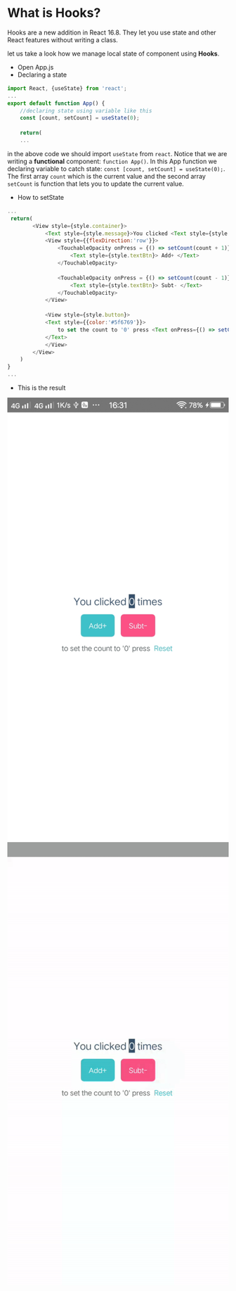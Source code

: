 # What is Hooks?
Hooks are a new addition in React 16.8. They let you use state and other React features without writing a class.

let us take a look how we manage local state of component using **Hooks**.
* Open App.js
* Declaring a state
```js
import React, {useState} from 'react';
...
export default function App() {
    //declaring state using variable like this
    const [count, setCount] = useState(0);
    
    return(
    ...
```
in the above code we should import `useState` from `react`. Notice that we are writing a **functional** component:
`function App()`.
In this App function we declaring variable to catch state: `const [count, setCount] = useState(0);`. The first array `count` which is the current value and the second array `setCount` is function that lets you to update the current value.
* How to setState
```js
...
 return(
        <View style={style.container}>
            <Text style={style.message}>You clicked <Text style={style.highlightText}>{count}</Text> times</Text>
            <View style={{flexDirection:'row'}}>
                <TouchableOpacity onPress = {() => setCount(count + 1)} style={[style.button,{backgroundColor:'#3fc1c9'}]}>
                    <Text style={style.textBtn}> Add+ </Text>
                </TouchableOpacity>

                <TouchableOpacity onPress = {() => setCount(count - 1)} style={[style.button,{backgroundColor:'#fc5185'}]}>
                    <Text style={style.textBtn}> Subt- </Text>
                </TouchableOpacity>
            </View>
            
            <View style={style.button}>
            <Text style={{color:'#5f6769'}}>
                to set the count to '0' press <Text onPress={() => setCount(0)} style={{color:'#3fc1c9'}}> Reset </Text>
            </Text>
            </View>
        </View>
    )
}
...
```
* This is the result
<p style="text-align:center">
    <img src="https://github.com/rendiwijiatmoko/Basic-React-Native-Hooks/blob/1.useState/Doc/counter.jpg" alt="Previw Counter" />
    <img src="https://github.com/rendiwijiatmoko/Basic-React-Native-Hooks/blob/1.useState/Doc/counter.gif" alt="Previw Counter Gif" />
</p>